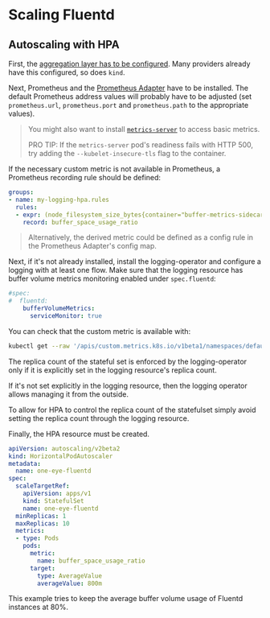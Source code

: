 # Scaling Fluentd

## Autoscaling with HPA

First, the [aggregation layer has to be configured](https://kubernetes.io/docs/tasks/extend-kubernetes/configure-aggregation-layer/).
Many providers already have this configured, so does `kind`.

Next, Prometheus and the [Prometheus Adapter](https://github.com/kubernetes-sigs/prometheus-adapter) have to be installed.
The default Prometheus address values will probably have to be adjusted (set `prometheus.url`, `prometheus.port` and `prometheus.path` to the appropriate values).

> You might also want to install [`metrics-server`](https://github.com/kubernetes-sigs/metrics-server) to access basic metrics.
>
> PRO TIP: If the `metrics-server` pod's readiness fails with HTTP 500, try adding the `--kubelet-insecure-tls` flag to the container.

If the necessary custom metric is not available in Prometheus, a Prometheus recording rule should be defined:
```yaml
groups:
- name: my-logging-hpa.rules
  rules:
  - expr: (node_filesystem_size_bytes{container="buffer-metrics-sidecar",mountpoint="/buffers"}-node_filesystem_free_bytes{container="buffer-metrics-sidecar",mountpoint="/buffers"})/node_filesystem_size_bytes{container="buffer-metrics-sidecar",mountpoint="/buffers"}
    record: buffer_space_usage_ratio
```

> Alternatively, the derived metric could be defined as a config rule in the Prometheus Adapter's config map.

Next, if it's not already installed, install the logging-operator and configure a logging with at least one flow.
Make sure that the logging resource has buffer volume metrics monitoring enabled under `spec.fluentd`:
```yaml
#spec:
#  fluentd:
    bufferVolumeMetrics:
      serviceMonitor: true
```

You can check that the custom metric is available with:
```sh
kubectl get --raw '/apis/custom.metrics.k8s.io/v1beta1/namespaces/default/pods/*/buffer_space_usage_ratio'
```

The replica count of the stateful set is enforced by the logging-operator only if it is explicitly set in the logging resource's replica count.

If it's not set explicitly in the logging resource, then the logging operator allows managing it from the outside.

To allow for HPA to control the replica count of the statefulset simply avoid setting the replica count through the logging resource.

Finally, the HPA resource must be created.
```yaml
apiVersion: autoscaling/v2beta2
kind: HorizontalPodAutoscaler
metadata:
  name: one-eye-fluentd
spec:
  scaleTargetRef:
    apiVersion: apps/v1
    kind: StatefulSet
    name: one-eye-fluentd
  minReplicas: 1
  maxReplicas: 10
  metrics:
  - type: Pods
    pods:
      metric:
        name: buffer_space_usage_ratio
      target:
        type: AverageValue
        averageValue: 800m
```
This example tries to keep the average buffer volume usage of Fluentd instances at 80%.

